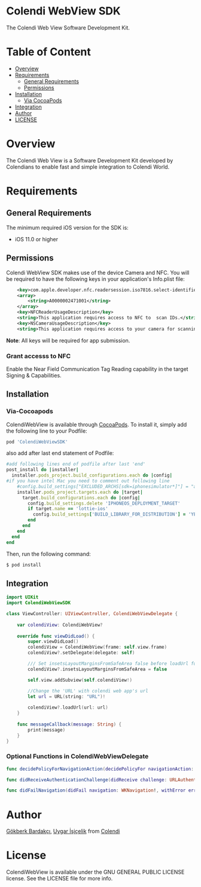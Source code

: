 # Colendi WebView SDK

The Colendi Web View Software Development Kit.

# Table of Content
- [Overview](#overview)
- [Requirements](#requirements)
    - [General Requirements](#general-requirements)
    - [Permissions](#permissions)
- [Installation](#installation)
    - [Via CocoaPods](#via-cocoaPods)
- [Integration](#integration)
- [Author](#author)
- [LICENSE](#license)

# Overview

The Colendi Web View is a Software Development Kit developed by Colendians to enable fast and simple integration to Colendi World.

#  Requirements

## General Requirements
The minimum required iOS version for the SDK is:  
* iOS 11.0 or higher  

## Permissions

Colendi WebView SDK makes use of the device Camera and NFC. You will be required to have the following keys in your application's Info.plist file:

```xml
    <key>com.apple.developer.nfc.readersession.iso7816.select-identifiers</key>
	<array>
		<string>A0000002471001</string>
	</array>
	<key>NFCReaderUsageDescription</key>
	<string>This application requires access to NFC to  scan IDs.</string>
	<key>NSCameraUsageDescription</key>
	<string>This application requires access to your camera for scanning and uploading the document.</string>
```
**Note**: All keys will be required for app submission.

### Grant accesss to NFC
Enable the Near Field Communication Tag Reading capability in the target Signing & Capabilities. 

## Installation

### Via-Cocoapods

ColendiWebView is available through [CocoaPods](https://cocoapods.org). To install
it, simply add the following line to your Podfile:

```ruby
pod 'ColendiWebViewSDK'
```
also add after last end statement of Podfile:

```ruby
#add following lines end of podfile after last 'end'
post_install do |installer|     
  installer.pods_project.build_configurations.each do |config|
#if you have intel Mac you need to comment out following line 
    #config.build_settings["EXCLUDED_ARCHS[sdk=iphonesimulator*]"] = "arm64"
    installer.pods_project.targets.each do |target|
      target.build_configurations.each do |config|
        config.build_settings.delete 'IPHONEOS_DEPLOYMENT_TARGET'
        if target.name == 'lottie-ios'
          config.build_settings['BUILD_LIBRARY_FOR_DISTRIBUTION'] = 'YES'
        end
      end
    end
  end
end
```

Then, run the following command:

```bash
$ pod install
```

## Integration

```swift
import UIKit
import ColendiWebViewSDK

class ViewController: UIViewController, ColendiWebViewDelegate {
    
    var colendiView: ColendiWebView?
    
    override func viewDidLoad() {
        super.viewDidLoad()
        colendiView = ColendiWebView(frame: self.view.frame)
        colendiView?.setDelegate(delegate: self)

        /// Set insetsLayoutMarginsFromSafeArea false before loadUrl function to open ColendiWebView fullscreen.
        colendiView?.insetsLayoutMarginsFromSafeArea = false

        self.view.addSubview(self.colendiView!)

        //Change the 'URL' with colendi web app's url
        let url = URL(string: "URL")!
        
        colendiView?.loadUrl(url: url)
    }
    
    func messageCallback(message: String) {
        print(message)
    }
}

```
### Optional Functions in ColendiWebViewDelegate

```swift
func decidePolicyForNavigationAction(decidePolicyFor navigationAction: WKNavigationAction, decisionHandler: @escaping (WKNavigationActionPolicy) -> Void) {}

func didReceiveAuthenticationChallenge(didReceive challenge: URLAuthenticationChallenge, completionHandler: @escaping (URLSession.AuthChallengeDisposition, URLCredential?) -> Void) {}

func didFailNavigation(didFail navigation: WKNavigation!, withError error: Error) {}
```

# Author

[Gökberk Bardakçı](https://www.github.com/gokberkbar), [Uygar İşiçelik](https://www.github.com/uygar) from [Colendi](https://www.twitter.com/colendiapp)

# License

ColendiWebView is available under the GNU GENERAL PUBLIC LICENSE license. See the LICENSE file for more info.
